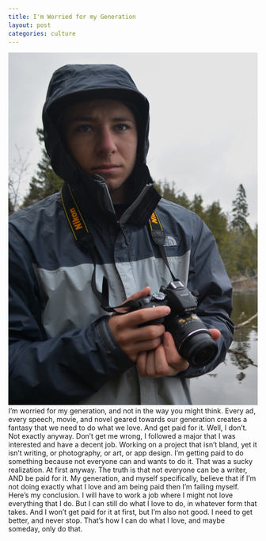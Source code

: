 ```yaml
---
title: I'm Worried for my Generation
layout: post
categories: culture
---
```

![photo of Andrew holding a camera](/assets/img/culture/2018/2018-07-19-worried_for_our_generation.jpg)
I’m worried for my generation, and not in the way you might think. Every ad, every speech, movie, and novel geared towards our generation creates a fantasy that we need to do what we love. And get paid for it.
Well, I don’t. Not exactly anyway. Don’t get me wrong, I followed a major that I was interested and have a decent job. Working on a project that isn’t bland, yet it isn’t writing, or photography, or art, or app design. I’m getting paid to do something because not everyone can and wants to do it.
That was a sucky realization. At first anyway. The truth is that not everyone can be a writer, AND be paid for it. My generation, and myself specifically, believe that if I’m not doing exactly what I love and am being paid then I’m failing myself.
Here’s my conclusion. I will have to work a job where I might not love everything that I do. But I can still do what I love to do, in whatever form that takes. And I won’t get paid for it at first, but I’m also not good. I need to get better, and never stop. That’s how I can do what I love, and maybe someday, only do that.